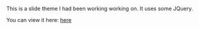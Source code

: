 This is a slide theme I had been working working on. It uses some JQuery.

You can view it here: [here](https://amufwandalocollins.github.io/slider_theme/) 
